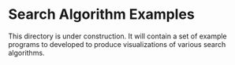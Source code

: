 # Search Algorithm Examples

This directory is under construction. It will contain a set of example programs to developed to produce visualizations of various search algorithms.



